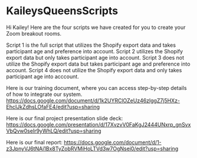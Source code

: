 # KaileysQueensScripts
Hi Kailey! Here are the four scripts we have created for you to create your Zoom breakout rooms. 

Script 1 is the full script that utilizes the Shopify export data and takes participant age and preference into account. 
Script 2 utilizes the Shopify export data but only takes participant age into account. 
Script 3 does not utilize the Shopify export data but takes participant age and preference into account.
Script 4 does not utilize the Shopify export data and only takes participant age into acccount. 


Here is our training document, where you can access step-by-step details of how to integrate our system. 
https://docs.google.com/document/d/1k2UYRClOZeUz46zlggZ7j5HXz-EhcIJkZdhsLOfaFE4/edit?usp=sharing

Here is our final project presentation slide deck:
https://docs.google.com/presentation/d/17XvzvV0FaKgJ2444UNxrp_gnSvxVbQvw0seIr9yWhLQ/edit?usp=sharing

Here is our final report:
https://docs.google.com/document/d/1-z3JpnyVJ6tNAi1Bx8TyZobRVMiHoLTVd3w7OgNsei0/edit?usp=sharing
